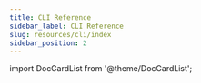 ```yaml
---
title: CLI Reference
sidebar_label: CLI Reference
slug: resources/cli/index
sidebar_position: 2
---
```

import DocCardList from '@theme/DocCardList';

<DocCardList />

